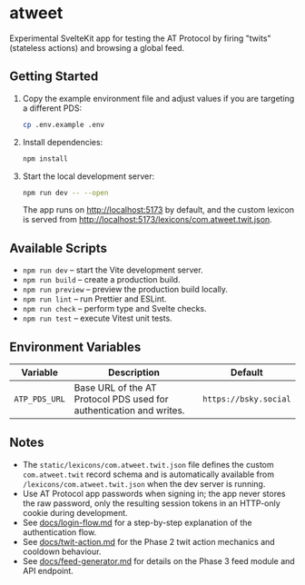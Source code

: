 # atweet

Experimental SvelteKit app for testing the AT Protocol by firing "twits" (stateless actions) and browsing a global feed.

## Getting Started

1. Copy the example environment file and adjust values if you are targeting a different PDS:
   ```sh
   cp .env.example .env
   ```
2. Install dependencies:
   ```sh
   npm install
   ```
3. Start the local development server:
   ```sh
   npm run dev -- --open
   ```
   The app runs on <http://localhost:5173> by default, and the custom lexicon is served from <http://localhost:5173/lexicons/com.atweet.twit.json>.

## Available Scripts

- `npm run dev` – start the Vite development server.
- `npm run build` – create a production build.
- `npm run preview` – preview the production build locally.
- `npm run lint` – run Prettier and ESLint.
- `npm run check` – perform type and Svelte checks.
- `npm run test` – execute Vitest unit tests.

## Environment Variables

| Variable       | Description                                                            | Default           |
|----------------|------------------------------------------------------------------------|-------------------|
| `ATP_PDS_URL`  | Base URL of the AT Protocol PDS used for authentication and writes.    | `https://bsky.social` |

## Notes

- The `static/lexicons/com.atweet.twit.json` file defines the custom `com.atweet.twit` record schema and is automatically available from `/lexicons/com.atweet.twit.json` when the dev server is running.
- Use AT Protocol app passwords when signing in; the app never stores the raw password, only the resulting session tokens in an HTTP-only cookie during development.
- See [docs/login-flow.md](docs/login-flow.md) for a step-by-step explanation of the authentication flow.
- See [docs/twit-action.md](docs/twit-action.md) for the Phase 2 twit action mechanics and cooldown behaviour.
- See [docs/feed-generator.md](docs/feed-generator.md) for details on the Phase 3 feed module and API endpoint.
